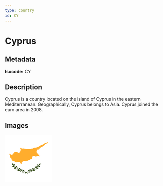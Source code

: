 ```yaml
---
type: country
id: CY
---
```


# Cyprus

## Metadata

**Isocode:** CY

## Description

Cyprus is a country located on the island of Cyprus in the eastern Mediterranean. Geographically, Cyprus belongs to Asia. Cyprus joined the euro area in 2008.

## Images

<img src="Countries/Cyprus/cy.png" height="150" alt="Cyprus">
